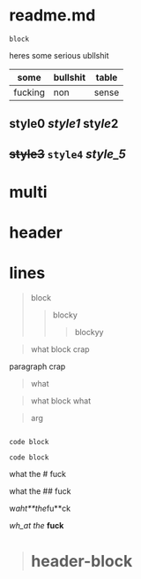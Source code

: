 # readme.md
```
block
```

heres some serious ubllshit

some | bullshit | table
---|---|---
fucking | non | sense

## style0 *style1* **sty*le*2**

## ~~style3~~ `style4` _style_5_

# multi
# header
# lines

> block
> > blocky
> > > blockyy


> what
block
crap
>

paragraph
crap
> what

> what
block
what

> arg

```

code block
```

```
code block
```

what the # fuck

what the ## fuck

w*aht**the*fu**ck

_wh_at the_ **fuck**

> # header-block


